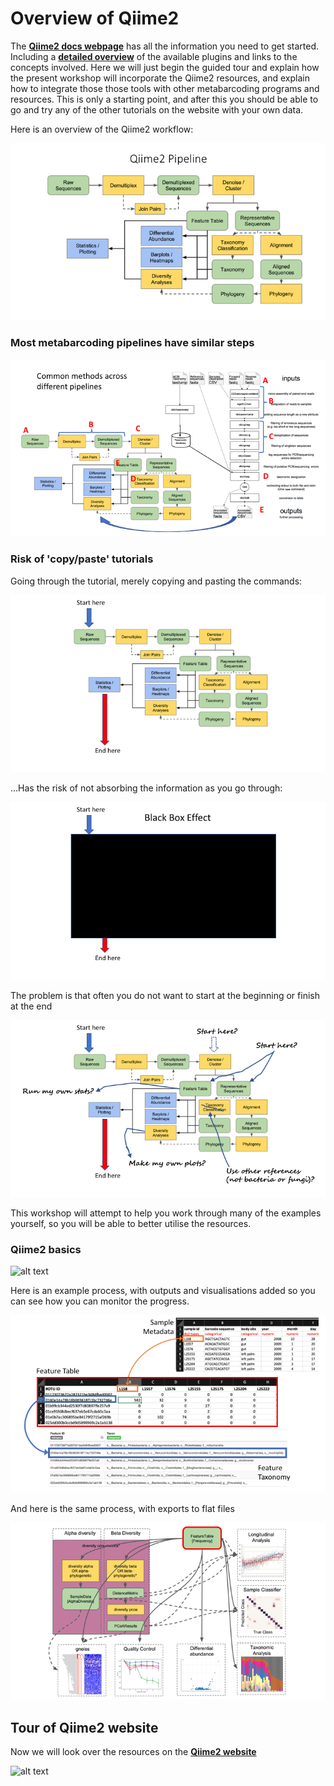 # Overview of Qiime2

The [**Qiime2 docs webpage**](https://docs.qiime2.org/2019.10/) has all the information you need to get started. Including a [**detailed overview**](https://docs.qiime2.org/2019.10/tutorials/overview/) of the available plugins and links to the concepts involved. Here we will just begin the guided tour and explain how the present workshop will incorporate the Qiime2 resources, and explain how to integrate those those tools with other metabarcoding programs and resources. This is only a starting point, and after this you should be able to go and try any of the other tutorials on the website with your own data.

Here is an overview of the Qiime2 workflow:

![alt text](images/qiime2pipeline.png)

### Most metabarcoding pipelines have similar steps

![alt text](images/similar_steps.png)

### Risk of 'copy/paste' tutorials

Going through the tutorial, merely copying and pasting the commands:

![alt text](images/copyPaste.png)

...Has the risk of not absorbing the information as you go through:

![alt text](images/blackBox.png)

The problem is that often you do not want to start at the beginning or finish at the end

![alt text](images/customWorkflow.png)

This workshop will attempt to help you work through many of the examples yourself, so you will be able to better utilise the resources.


### Qiime2 basics

![alt text](images/Slide09.png)

Here is an example process, with outputs and visualisations added so you can see how you can monitor the progress.

![alt text](images/Slide11.png)

And here is the same process, with exports to flat files

![alt text](images/Slide12.png)


## Tour of Qiime2 website

Now we will look over the resources on the [**Qiime2 website**](https://docs.qiime2.org/2019.10/)

![alt text](images/Slide07.png)

